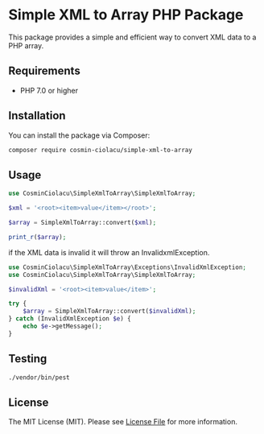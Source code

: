 # Simple XML to Array PHP Package

This package provides a simple and efficient way to convert XML data to a PHP array.

## Requirements

- PHP 7.0 or higher

## Installation

You can install the package via Composer:

```bash
composer require cosmin-ciolacu/simple-xml-to-array
```

## Usage

```php
use CosminCiolacu\SimpleXmlToArray\SimpleXmlToArray;

$xml = '<root><item>value</item></root>';

$array = SimpleXmlToArray::convert($xml);

print_r($array);
```

if the XML data is invalid it will throw an InvalidxmlException.

```php
use CosminCiolacu\SimpleXmlToArray\Exceptions\InvalidXmlException;
use CosminCiolacu\SimpleXmlToArray\SimpleXmlToArray;

$invalidXml = '<root><item>value</item>';

try {
    $array = SimpleXmlToArray::convert($invalidXml);
} catch (InvalidXmlException $e) {
    echo $e->getMessage();
}
```

## Testing

```bash
./vendor/bin/pest
```

## License

The MIT License (MIT). Please see [License File](LICENSE.md) for more information.
```

